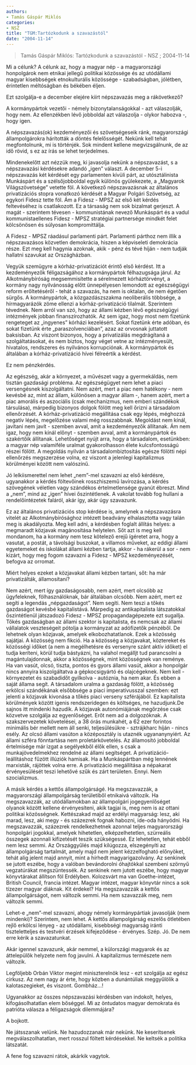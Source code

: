 ```yaml
---
authors: 
- Tamás Gáspár Miklós
categories: 
- NSZ
title: "TGM:Tartózkodunk a szavazástól"
date: "2004-11-14"
---
```

> Tamás Gáspár Miklós: Tartózkodunk a szavazástól - NSZ ; 2004-11-14

Mi a célunk? A célunk az, hogy a magyar nép - a magyarországi honpolgárok nem etnikai jellegű politikai közössége és az utódállami magyar kisebbségek etnokulturális közössége - szabadságban, jólétben, érintetlen méltóságban és békében éljen.

Ezt szolgálja-e a december elejére kiírt népszavazás meg a rákövetkező?

A kormánypártok vezetői - némely bizonytalanságokkal - azt válaszolják, hogy nem. Az ellenzékben lévő jobboldal azt válaszolja - olykor habozva -, hogy igen.

A népszavazás(ok) kezdeményezői és szövetségeseik ránk, magyarországi állampolgárokra hárították a döntés felelősségét. Nekünk kell tehát megfontolnunk, mi is történjék. Sok mindent kellene megvizsgálnunk, de az idő rövid, s ez az írás se lehet terjedelmes.

Mindenekelőtt azt nézzük meg, ki javasolja nekünk a népszavazást, s a népszavazási kérdésekre adandó „igen” választ. A december 5-i népszavazás két kérdését egy parlamenten kívüli párt, az utósztálinista Munkáspárt és a szélsőjobboldal egyik különös gyülekezete, a „Magyarok Világszövetsége” vetette föl. A következő népszavazásnak az általános privatizációs stopra vonatkozó kérdését a Magyar Polgári Szövetség, az egykori Fidesz tette föl. Ám a Fidesz - MPSZ az első két kérdés feltevéséhez is csatlakozott. Ez a társaság nem sok bizalmat gerjeszt. A magát - szerintem tévesen - kommunistának nevező Munkáspárt és a vadul kommunistaellenes Fidesz - MPSZ stratégiai partnersége mindkét felet kölcsönösen és súlyosan kompromittálja.

A Fidesz - MPSZ ráadásul parlamenti párt. Parlamenti párthoz nem illik a népszavazásos közvetlen demokrácia, hiszen a képviseleti demokrácia része. Ezt meg kell hagynia azoknak, akik - pénz és tévé híján - nem tudják hallatni szavukat az Országházban.

Vegyük szemügyre a kórház-privatizációt érintő első kérdést. Itt a kezdeményezők féligazságához a kormánypártok félhazugsága járul. Az Alkotmánybíróság megsemmisítette a sérelmezett kórháztörvényt, a kormány nagy nyilvánosság előtt ünnepélyesen lemondott az egészségügyi reform erőltetéséről - tehát a szavazás, ha nem is oktalan, de nem égetően sürgős. A kormánypártok, a közgazdászszakma neoliberális többsége, a hírmagyarázók zöme ellenzi a kórház-privatizáció tilalmát. Szerintem tévednek. Nem arról van szó, hogy az állami kézben lévő egészségügyi intézmények jobban finanszírozhatók. Az sem igaz, hogy most nem fizetünk rengeteget az „ingyenes” kórházi kezelésért. Sokat fizetünk érte adóban, és sokat fizetünk érte „paraszolvenciában”, azaz az orvosnak juttatott baksisban. Az viszont bizonyos, hogy a privatizálás megdrágítaná a szolgáltatásokat, és nem biztos, hogy véget vetne az intézményesült, hivatalos, rendszeres és nyilvános korrupciónak. A kormánypártok és általában a kórház-privatizáció hívei félreértik a kérdést.

Ez nem pénzkérdés.

Az egészség, akár a környezet, a művészet vagy a gyermekáldás, nem tisztán gazdasági probléma. Az egészségügyet nem lehet a piaci versengésnek kiszolgáltatni. Nem azért, mert a piac nem hatékony - nem kevésbé az, mint az állam, különösen a magyar állam -, hanem azért, mert a piac amorális és aszociális (csak mechanizmus, nem emberi szándékok társulása), márpedig bizonyos dolgok fölött meg kell őrizni a társadalom ellenőrzését. A kórház-privatizáció megállítása csak egy lépés, méghozzá negatív lépés, megelőzése valami még rosszabbnak. Megoldást nem kínál, javítani nem javít - szemben avval, amit a kezdeményezők állítanak. Ám nem igaz, hogy nem kínál előnyt - szemben avval, amit a kormánypártok és szakértőik állítanak. Lehetőséget nyújt arra, hogy a társadalom, esetünkben: a magyar nép valamiféle uralmat gyakorolhasson élete kulcsfontosságú részei fölött. A megoldás nyilván a társadalombiztosítás egésze fölötti népi ellenőrzés megszerzése volna, ez viszont a jelenlegi kapitalizmus körülményei között nem valószínű.

Jó lelkiismerettel nem lehet „nem”-mel szavazni az első kérdésre, ugyanakkor a kérdés föltevőinek rosszhiszemű lavírozása, a kérdés szövegének véletlen vagy szándékos értelmetlensége gyanút ébreszt. Mind a „nem”, mind az „igen” hívei őszintétlenek. A vakolat tovább fog hullani a rendelőintézetek faláról, akár így, akár úgy szavazunk.

Ez az általános privatizációs stop kérdése is, amelynek a népszavazásra vitelét az Alkotmánybírósághoz intézett beadvány elhalasztotta vagy talán meg is akadályozta. Meg kell adni, a kérdésben foglalt állítás helyes: a megmaradt közjavak magánosítása helytelen. Sőt azt is meg kell mondanom, ha a kormány nem tesz kötelező erejű ígéretet arra, hogy a vasutat, a postát, a távolsági buszokat, a villamos műveket, az eddigi állami egyetemeket és iskolákat állami kézben tartja, akkor - ha rákerül a sor - nem kizárt, hogy meg fogom szavazni a Fidesz - MPSZ kezdeményezését, befogva az orromat.

Miért helyes ezeket a közjavakat állami kézben tartani, sőt: ha már privatizálták, államosítani?

Nem azért, mert így gazdaságosabb, nem azért, mert olcsóbb az ügyfeleknek, fölhasználóknak, bár általában olcsóbb. Nem azért, mert ez segíti a legendás „népgazdaságot”. Nem segíti. Nem teszi a tőkés gazdaságot kevésbé kapitalistává. Márpedig az antikapitalista látszatokkal őszintétlenül játszadozó Fidesz - MPSZ propagandagépezete ezt sugallja. Tőkés gazdaságban az állami szektor is kapitalista, és nemcsak az állami vállalatok veszteségeit pótolja a kormányzat az adófizetők pénzéből. De lehetnek olyan közjavak, amelyek elkobozhatatlanok. Ezek a közösség sajátjai. A közösség nem fikció. Ha a közösség a közjavakat, köztereket és közösségi időket (a nem a megélhetésre és versenyre szánt aktív időket) el tudja keríteni, körül tudja bástyázni, ha valahol megálljt tud parancsolni a magántulajdonnak, akkor a közösségnek, mint közösségnek van reménye. Ha van vasút, olcsó, tiszta, pontos és gyors állami vasút, akkor a honpolgár nincs annyira kiszolgáltatva a gépkocsigyártó és olajcégeknek. Nem kell - környezetet és szabadidőt gyilkolva - autóznia, ha nem akar. És ebben a saját állama segít. A társadalom uralma a gazdaság fölött, a közösség erkölcsi szándékának elsőbbsége a piaci imperatívusszal szemben: ezt jelenti a közjavak kivonása a tőkés piaci verseny szférájából. Ez kapitalista körülmények között igenis rendszeridegen és költséges, ne hazudjunk.De sajnos itt mindenki hazudik. A közjavak autonómiájának megőrzése csak közvetve szolgálja az egyenlőséget. Erőt nem ad a dolgozóknak. A szakszervezetek követelései, a 38 órás munkahét, a 62 ezer forintos minimális bér mellett nem áll senki, teljesülésükre - sztrájkharc híján - nincs esély. Az olcsó állami vasúton a középosztály is utaznék ugyananynyiért. Az állami szféra fönntartása nem proletárkövetelés. Az államosító jobboldal értelmisége már izgat a segélyekből élők ellen, s csak a munkajövedelmekhez rendelné az állami segítséget. A privatizáció-leállításhoz fűzött illúziók hamisak. Ha a Munkáspártban még lennének marxisták, rájöttek volna erre. A privatizáció megállítása a népakarat érvényesülését teszi lehetővé szűk és zárt területen. Ennyi. Nem szocializmus.

A másik kérdés a kettős állampolgárságé. Ha megszavazzák, a magyarországi állampolgárság területiből etnikaivá változik. Ha megszavazzák, az utódállamokban az állampolgári jogegyenlőséget olyanok között kellene érvényesíteni, akik tagjai is, meg nem is az ottani politikai közösségnek. Kettészakad majd az erdélyi magyarság: lesz, aki marad, lesz, aki megy - és százezrek fognak habozni, ide-oda hányódni. Ha megszavazzák, százezrek rendelkezhetnek azonnal teljes magyarországi honpolgári jogokkal, amelyek hihetetlen, elképzelhetetlen, szürreális összegek azonnali kifizetését teszik szükségessé. Ez lehetetlen, tehát ebből nem lesz semmi. Az Országgyűlés majd kilúgozza, elszegényíti az állampolgárság tartalmát, amely majd nem jelent kézzelfogható előnyöket, tehát alig jelent majd annyit, mint a hírhedt magyarigazolvány. Az senkinek se jutott eszébe, hogy a valóban bevándorolni óhajtókkal szembeni szörnyű vegzatúrákat megszüntessék. Az senkinek nem jutott eszébe, hogy magyar könyvtárakat állítson föl Erdélyben. Kolozsvárt ma van Goethe-intézet, British Council, francia intézet. Magyar intézet, magyar könyvtár nincs a sok tízezer magyar diáknak. Kit érdekel? Ha megszavazzák a kettős állampolgárságot, nem változik semmi. Ha nem szavazzák meg, nem változik semmi.

Lehet-e „nem”-mel szavazni, ahogy némely kormánypártiak javasolják (nem mindenki)? Szerintem, nem lehet. A kettős állampolgárság eszelős ötletében rejlő erkölcsi lényeg - az utódállami, kisebbségi magyarság iránti tiszteletteljes és testvéri érzések kifejeződése - érvényes. Szép. Jó. De nem erre kérik a szavazatunkat.

Akár igennel szavazunk, akár nemmel, a külországi magyarok és az áttelepülők helyzete nem fog javulni. A kapitalizmus természete nem változik.

Legföljebb Orbán Viktor megint miniszterelnök lesz - ezt szolgálja az egész cirkusz. Az nem nagy ár érte, hogy közben a dunántúliak meggyűlölik a kalotaszegieket, és viszont. Gombház...!

Ugyanakkor az összes népszavazási kérdésben van indokolt, helyes, kifogásolhatatlan elem bőséggel. Mi az öntudatos magyar demokrata és patrióta válasza a féligazságok dilemmájára?

A bojkott.

Ne játsszanak velünk. Ne hazudozzanak már nekünk. Ne keserítsenek megválaszolhatatlan, mert rosszul föltett kérdésekkel. Ne keltsék a politika látszatát.

A fene fog szavazni rátok, akárkik vagytok.
